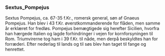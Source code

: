 ### Sextus_Pompejus


Sextus Pompejus, ca. 67-35 f.Kr., romersk general, søn af Gnaeus Pompejus. Han blev i 43 f.Kr. øverstkommanderende for flåden, men samme år erklæret for fredløs. Pompejus bemægtigede sig herefter Sicilien, hvorfra han hærgede Italien og lagde forhindringer i vejen for kornforsyningen til Rom. Triumvirerne tog ham i 39 f.Kr. til nåde, men derpå beskyldtes han for forræderi. Efter nederlag til lands og til søs blev han taget til fange og henrettet.